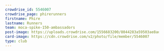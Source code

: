 ```yaml
---
crowdrise_id: 5546007
crowdrise_page: phirerunners
firstname: Phire 
lastname: Runners
team: moca-spike-150-ambassadors
post-image: https://uploads.crowdrise.com/1556683200/8044283a59503ae8ad199f85eea70a4a.jpg
card-image: https://cdn.crowdrise.com/v2/photo/file/member/5546007
type: club
---
```

